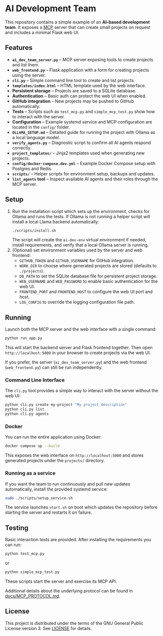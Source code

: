# AI Development Team

This repository contains a simple example of an **AI-based development team**. It exposes a [MCP](https://github.com/microsoft/mcp) server that can create small projects on request and includes a minimal Flask web UI.

## Features

- **`ai_dev_team_server.py`** – MCP server exposing tools to create projects and list them.
- **`web_frontend.py`** – Flask application with a form for creating projects using the server.
- **`cli.py`** – Simple command line tool to create and list projects.
- **`templates/index.html`** – HTML template used by the web interface.
- **Persistent storage** – Projects are saved to a SQLite database.
- **Authentication** – Basic auth can protect the web UI when enabled.
- **GitHub integration** – New projects may be pushed to GitHub automatically.
- **Tests** – Scripts such as `test_mcp.py` and `simple_mcp_test.py` show how to interact with the server.
- **Configuration** – Example systemd service and MCP configuration are located in the `config/` folder.
- **`OLLAMA_SETUP.md`** – Detailed guide for running the project with Ollama as a local language model.
- **`verify_agents.py`** – Diagnostic script to confirm all AI agents respond correctly.
- **`project_templates/`** – Jinja2 templates used when generating new projects.
- **`config/docker-compose.dev.yml`** – Example Docker Compose setup with Postgres and Redis.
- **`scripts/`** – Helper scripts for environment setup, backups and updates.
- **`list_agents` tool** – Inspect available AI agents and their roles through the MCP server.

## Setup

1. Run the installation script which sets up the environment, checks for Ollama and runs the tests. If Ollama is not running a helper script will install a local Llama backend automatically:
   ```bash
   ./scripts/install.sh
   ```
   The script will create the `ai-dev-env` virtual environment if needed, install requirements, and verify that a local Ollama server is running.
2. (Optional) set environment variables used by the server and web frontend:
   - `GITHUB_TOKEN` and `GITHUB_USERNAME` for GitHub integration.
   - `WORK_DIR` to choose where generated projects are stored (defaults to `./projects`).
   - `DB_PATH` to set the SQLite database file for persistent project storage.
   - `WEB_USERNAME` and `WEB_PASSWORD` to enable basic authentication for the web UI.
   - `FRONTEND_PORT` and `FRONTEND_HOST` to configure the web UI port and host.
   - `LOG_CONFIG` to override the logging configuration file path.

## Running

Launch both the MCP server and the web interface with a single command:
```bash
python run_app.py
```
This will start the backend server and Flask frontend together. Then open
`http://localhost:5000` in your browser to create projects via the web UI.

If you prefer, the server (`ai_dev_team_server.py`) and the web frontend
(`web_frontend.py`) can still be run independently.

### Command Line Interface

The `cli.py` tool provides a simple way to interact with the server without the web UI:

```bash
python cli.py create my-project "My project description"
python cli.py list
python cli.py agents
```

### Docker

You can run the entire application using Docker:

```bash
docker compose up --build
```

This exposes the web interface on `http://localhost:5000` and stores generated projects under the `projects/` directory.

### Running as a service

If you want the team to run continuously and pull new updates automatically, install the provided systemd service:

```bash
sudo ./scripts/setup_service.sh
```

The service launches `start.sh` on boot which updates the repository before starting the server and restarts it on failure.

## Testing

Basic interaction tests are provided. After installing the requirements you can run:
```bash
python test_mcp.py
```
or
```bash
python simple_mcp_test.py
```
These scripts start the server and exercise its MCP API.

Additional details about the underlying protocol can be found in
[docs/MCP_PROTOCOL.md](docs/MCP_PROTOCOL.md).

## License

This project is distributed under the terms of the GNU General Public License version 3. See [LICENSE](LICENSE) for details.
